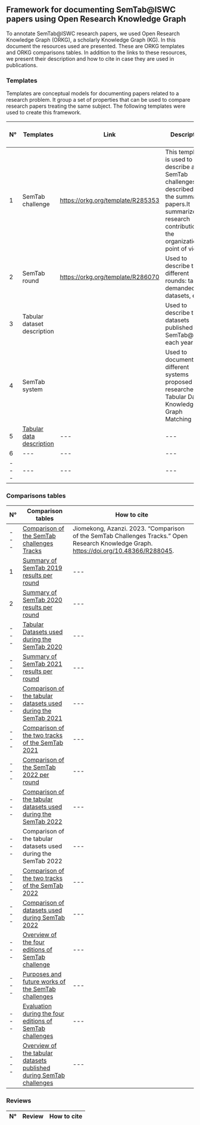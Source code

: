 ## Framework for documenting SemTab@ISWC papers using Open Research Knowledge Graph
To annotate SemTab@ISWC research papers, we used Open Research Knowledge Graph (ORKG), a scholarly Knowledge Graph (KG). In this document the resources used
are presented. These are ORKG templates and ORKG comparisons tables. In addition to the links to these resources, we present their description and 
how to cite in case they are used in publications.

### Templates
Templates are conceptual models for documenting papers related to a research problem. It group a set of properties that can be used to compare 
research papers treating the same subject. The following templates were used to create this framework.

| N° | Templates | Link | Description | How to cite |
| --- | --- | --- | --- | --- |
| 1 | SemTab challenge | https://orkg.org/template/R285353 | This template is used to describe all the SemTab challenges described in the summary papers.It summarizes research contributions at the organization point of view. |
| 2 | SemTab round | https://orkg.org/template/R286070| Used to describe the different rounds: tasks demanded, datasets, etc.  |
| 3 | Tabular dataset description |  | Used to describe the datasets published by SemTab@ISWC each year |
| 4 | SemTab system |  | Used to document the different systems proposed by researchers for Tabular Data to Knowledge Graph Matching |
| 5 | [Tabular data description](https://orkg.org/template/R285976) | --- | --- | --- |
| 6 | --- | --- | --- | --- |
| --- | --- | --- | --- | --- |

### Comparisons tables
| N° | Comparison tables | How to cite |
| --- | --- | --- |
| --- | [Comparison of the SemTab challenges Tracks](https://orkg.org/comparison/R288045/) | Jiomekong, Azanzi. 2023. “Comparison of the SemTab Challenges Tracks.” Open Research Knowledge Graph. https://doi.org/10.48366/R288045. |
| 1 | [Summary of SemTab 2019 results per round](https://orkg.org/comparison/R288017/) | --- |
| 2 | [Summary of SemTab 2020 results per round](https://orkg.org/comparison/R288023/) | --- |
| --- | [Tabular Datasets used during the SemTab 2020](https://orkg.org/comparison/R288022/) | --- |
| --- | [Summary of SemTab 2021 results per round](https://orkg.org/comparison/R288025/) | --- |
| --- | [Comparison of the tabular datasets used during the SemTab 2021](https://orkg.org/comparison/R288027/) | --- |
| --- | [Comparison of the two tracks of the SemTab 2021](https://orkg.org/comparison/R288028/) | --- |
| --- | [Comparison of the SemTab 2022 per round](https://orkg.org/comparison/R288047/) | --- |
| --- | [Comparison of the tabular datasets used during the SemTab 2022](https://orkg.org/comparison/R288047/) | --- |
| --- | Comparison of the tabular datasets used during the SemTab 2022 | --- |
| --- | [Comparison of the two tracks of the SemTab 2022](https://orkg.org/comparison/R288029/) | --- |
| --- | [Comparison of datasets used during SemTab 2022](https://orkg.org/comparison/R288049/) | --- |
| --- | [Overview of the four editions of SemTab challenge](https://orkg.org/comparison/R288018/) | --- |
| --- | [Purposes and future works of the SemTab challenges](https://orkg.org/comparison/R288019/) | --- |
| --- | [Evaluation during the four editions of SemTab challenges](https://orkg.org/comparison/R288021/) | --- |
| --- | [Overview of the tabular datasets published during SemTab challenges](https://orkg.org/comparison/R288078/) | --- |


### Reviews
| N° | Review | How to cite |
| --- | --- | --- |










